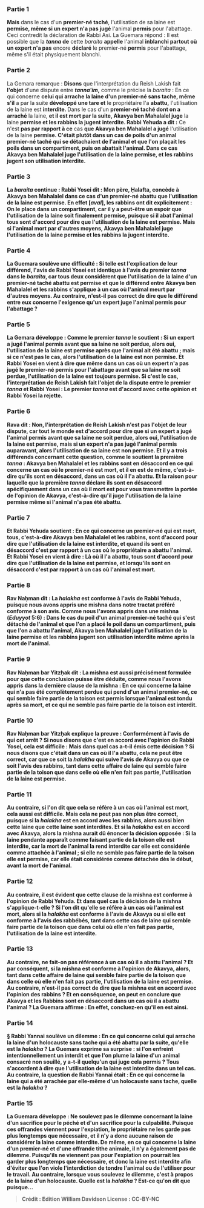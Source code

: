 
### Partie 1
<b>Mais</b> dans le cas d'un <b>premier-né taché</b>, l'utilisation de sa laine est <b>permise, même si un expert n'a pas jugé</b> l'animal <b>permis</b> pour l'abattage. Ceci contredit la déclaration de Rabbi Asi. La Guemara répond : Il est possible que la <b><i>tanna</i> de</b> cette <i>baraita</i> <b>appelle</b> l'animal <b>inblanchi partout où un expert n'a pas</b> encore <b>déclaré</b> le premier-né <b>permis</b> pour l'abattage, même s'il était physiquement blanchi.

### Partie 2
La Gemara remarque : <b>Disons</b> que l'interprétation du Reish Lakish fait <b>l'objet</b> d'une dispute entre <b><i>tanna'im</i>,</b> comme le précise la <i>baraita</i> : En ce qui concerne <b>celui qui arrache la laine d'un premier-né sans tache, même s'il</b> a par la suite <b>développé une tare et</b> le propriétaire l'a <b>abattu,</b> l'utilisation de la laine est <b>interdite. </b> Dans le cas d'un <b>premier-né taché dont on a arraché</b> la laine, <b>et il est mort par la suite, Akavya ben Mahalalel juge</b> la laine <b>permise et les rabbins la jugent</b> <b>interdite. Rabbi Yehuda a dit :</b> Ce n'est <b>pas par rapport à ce</b> cas <b>que Akavya ben Mahalalel a jugé</b> l'utilisation de la laine <b>permise. C'était plutôt dans un cas <b>de poils d'un animal premier-né taché</b> <b>qui se détachaient</b> de l'animal <b>et que l'on plaçait</b> les poils <b>dans un compartiment, puis on abattait</b> l'animal. <b>Dans ce cas</b> <b>Akavya ben Mahalalel juge</b> l'utilisation de la laine <b>permise, et les rabbins jugent</b> son utilisation <b>interdite.</b>

### Partie 3
La <i>baraita</i> continue : <b>Rabbi Yosei dit :</b> Mon <b>père, Ḥalafta, concède</b> à Akavya ben Mahalalel <b>dans ce</b> cas d'un premier-né abattu <b>que</b> l'utilisation de la laine <b>est permise. En effet [<i>aval</i>], les rabbins ont dit explicitement : On le place dans un compartiment,</b> car <b>il y a peut-être un espoir</b> que l'utilisation de la laine soit finalement permise, puisque si <b>il abat</b> l'animal <b>tous sont d'accord</b> pour dire que l'utilisation de la laine est <b>permise. </b> Mais si l'animal <b>mort</b> par d'autres moyens, <b>Akavya ben Mahalalel juge</b> l'utilisation de la laine <b>permise et les rabbins la jugent</b> <b>interdite.</b>

### Partie 4
La Guemara soulève une difficulté : Si telle est l'explication de leur différend, l'avis de <b>Rabbi Yosei est</b> identique à l'avis du <b>premier <i>tanna</i></b> dans le <i>baraita</i>, car tous deux considèrent que l'utilisation de la laine d'un premier-né taché abattu est permise et que le différend entre Akavya ben Mahalalel et les rabbins s'applique à un cas où l'animal meurt par d'autres moyens. <b>Au contraire, n'est-il pas</b> correct de dire que le différend <b>entre eux</b> concerne l'exigence qu'un <b>expert juge</b> l'animal <b>permis</b> pour l'abattage ?

### Partie 5
La Gemara développe : <b>Comme le premier <i>tanna</i> le soutient :</b> Si <b>un expert a jugé</b> l'animal <b>permis</b> avant que sa laine ne soit perdue, alors <b>oui,</b> l'utilisation de la laine est permise après que l'animal ait été abattu ; <b>mais si ce n'est pas le cas,</b> alors l'utilisation de la laine est <b>non</b> permise. <b>Et Rabbi Yosei en vient à dire</b> que <b>même</b> dans un cas <b>où un expert n'a pas jugé</b> le premier-né <b>permis</b> pour l'abattage avant que sa laine ne soit perdue, l'utilisation de la laine est toujours permise. Si c'est le cas, l'interprétation de Reish Lakish fait l'objet de la dispute entre le premier <i>tanna</i> et Rabbi Yosei : Le premier <i>tanna</i> est d'accord avec cette opinion et Rabbi Yosei la rejette.

### Partie 6
<b>Rava dit : Non,</b> l'interprétation de Reish Lakish n'est pas l'objet de leur dispute, <b>car tout le monde est d'accord pour dire que si un expert a jugé</b> l'animal <b>permis</b> avant que sa laine ne soit perdue, alors <b>oui,</b> l'utilisation de la laine est permise, mais <b>si</b> un expert <b>n'a pas jugé</b> l'animal <b>permis</b> auparavant, alors l'utilisation de sa laine est <b>non</b> permise. <b>Et il y a trois différends concernant</b> cette <b>question, comme le soutient la première <i>tanna</i> : </b> Akavya ben Mahalalel et les rabbins <b>sont en désaccord</b> en ce qui concerne un cas où le premier-né <b>est mort, et il en est de même,</b> c'est-à-dire qu'ils sont en désaccord, dans un cas où <b>il l'a abattu. Et</b> la raison pour laquelle <b>que</b> la première <i>tanna</i> déclare <b>ils sont en désaccord</b> spécifiquement dans un cas où il <b>mort</b> est <b>pour vous transmettre la portée</b> de l'opinion <b>de Akavya,</b> c'est-à-dire qu'il juge l'utilisation de la laine permise même si l'animal n'a pas été abattu.

### Partie 7
<b>Et Rabbi Yehuda soutient :</b> En ce qui concerne un premier-né qui <b>est mort, tous,</b> c'est-à-dire Akavya ben Mahalalel et les rabbins, <b>sont d'accord</b> pour dire que l'utilisation de la laine est <b>interdite,</b> et <b>quand ils sont en désaccord</b> c'est par rapport à un cas où le propriétaire <b>a abattu</b> l'animal. <b>Et Rabbi Yosei en vient à dire : Là où il l'a abattu, tous sont d'accord</b> pour dire que l'utilisation de la laine est <b>permise,</b> et <b>lorsqu'ils sont en désaccord</b> c'est par rapport à un cas où l'animal <b>est mort.</b>

### Partie 8
<b>Rav Naḥman dit :</b> La <b><i>halakha</i></b> est <b>conforme</b> à l'avis de <b>Rabbi Yehuda, puisque nous avons appris</b> une mishna <b>dans notre tractat préféré</b> <b>conforme à son</b> avis. <b>Comme nous l'avons appris</b> dans une mishna (<i>Eduyyot</i> 5:6) : Dans le cas du <b>poil d'un animal premier-né taché</b> <b>qui s'est détaché</b> de l'animal <b>et que l'on a placé</b> le poil <b>dans un compartiment, puis que l'on a abattu</b> l'animal, <b>Akavya ben Mahalalel juge</b> l'utilisation de la laine <b>permise et les rabbins jugent</b> son utilisation <b>interdite</b> même après la mort de l'animal.

### Partie 9
<b>Rav Naḥman bar Yitzḥak dit : La mishna est aussi précisément</b> formulée pour que cette conclusion puisse être déduite, <b>comme nous l'avons appris</b> dans la dernière clause de la mishna : En ce qui concerne la <b>laine</b> qui n'a pas été complètement perdue <b>qui pend d'un animal premier-né</b>, <b>ce qui semble</b> faire partie <b>de la toison</b> est <b>permis</b> lorsque l'animal est tondu après sa mort, <b>et ce qui ne semble pas</b> faire partie de la toison est <b>interdit.</b>

### Partie 10
Rav Naḥman bar Yitzḥak explique la preuve : Conformément à l'avis de <b>qui</b> cet arrêt ? <b>Si nous disons</b> que c'est en accord avec l'opinion de <b>Rabbi Yosei,</b> cela est difficile : <b>Mais dans quel</b> cas a-t-il émis cette décision ? <b>Si nous disons</b> que c'était dans un cas <b>où il l'a abattu</b>, cela ne peut être correct, car <b>que ce soit</b> la <i>halakha</i> qui suive l'avis de <b>Akavya</b> ou <b>que ce soit</b> l'avis des <b>rabbins, </b> tant dans <b>cette</b> affaire de laine qui semble faire partie de la toison <b>que dans celle</b> où elle n'en fait pas partie, l'utilisation de la laine est <b>permise. </b>

### Partie 11
<b>Au contraire,</b> si l'on dit que cela se réfère à un cas <b>où</b> l'animal est <b>mort,</b> cela aussi est difficile. <b>Mais</b> cela ne peut pas non plus être correct, puisque <b>si</b> la <i>halakha</i> est en accord avec <b>les rabbins,</b> alors aussi bien <b>cette</b> laine <b>que cette</b> laine sont <b>interdites. Et si</b> la <i>halakha</i> est en accord avec <b>Akavya,</b> alors la mishna <b>aurait dû</b> énoncer la décision <b>opposée</b> : Si la laine pendante <b>apparaît</b> comme faisant partie <b>de la toison</b> elle est <b>interdite, car</b> la <b>mort</b> de l'animal <b>la rend interdite</b> car elle est considérée comme attachée à l'animal ; si elle <b>ne semble pas</b> faire partie <b>de la toison</b> elle est <b>permise, car elle était</b> considérée comme <b>détachée dès le début,</b> avant la mort de l'animal.

### Partie 12
<b>Au contraire,</b> il est <b>évident</b> que cette clause de la mishna est conforme à l'opinion de <b>Rabbi Yehuda. Et dans quel</b> cas la décision de la mishna s'applique-t-elle ? <b>Si l'on dit</b> qu'elle se réfère <b>à</b> un cas où l'animal est <b>mort,</b> alors <b>si la <i>halakha</i> est conforme à l'avis de <b>Akavya</b> ou <b>si elle est conforme à l'avis des <b>rabbébés, </b> tant dans <b>cette</b> cas de laine qui semble faire partie de la toison <b>que dans celui</b> où elle n'en fait pas partie, l'utilisation de la laine est <b>interdite. </b>

### Partie 13
<b>Au contraire, ne fait-on pas</b> référence <b>à</b> un cas où <b>il a abattu</b> l'animal ? <b>Et</b> par conséquent, <b>si</b> la mishna est conforme à l'opinion de <b>Akavya,</b> alors, tant dans <b>cette</b> affaire de laine qui semble faire partie de la toison <b>que dans celle</b> où elle n'en fait pas partie, l'utilisation de la laine <b>est permise. Au contraire, n'est-il pas</b> correct de dire que la mishna <b>est</b> en accord avec l'opinion des <b>rabbins ? Et</b> en conséquence, on peut en <b>conclure</b> que Akavya et les Rabbins <b>sont en désaccord</b> dans un cas où <b>il a abattu</b> l'animal ? La Guemara affirme : En effet, <b>concluez-en</b> qu'il en est ainsi.

### Partie 14
§ <b>Rabbi Yannai soulève un dilemme :</b> En ce qui concerne <b>celui qui arrache la laine d'un holocauste sans tache</b> qui a été abattu par la suite, <b>qu'elle est</b> la <i>halakha</i> ? La Guemara exprime sa surprise : si l'on enfreint intentionnellement un interdit et que l'on <b>plume</b> la laine d'un animal consacré non souillé, <b>y a-t-il quelqu'un qui juge</b> cela <b>permis ?</b> Tous s'accordent à dire que l'utilisation de la laine est interdite dans un tel cas. <b>Au contraire,</b> la question de Rabbi Yannai était : En ce qui concerne la <b>laine qui a été arrachée</b> par elle-même <b>d'un holocauste sans tache, quelle est</b> la <i>halakha</i> ?

### Partie 15
La Guemara développe : <b>Ne soulevez pas le dilemme</b> concernant la laine <b>d'un sacrifice pour le péché et d'un sacrifice pour la culpabilité. Puisque</b> ces offrandes <b>viennent pour l'expiation</b>, le propriétaire <b>ne les garde pas</b> plus longtemps que nécessaire, et il n'y a donc aucune raison de considérer la laine comme interdite. De même, en ce qui concerne la laine <b>d'un premier-né et</b> d'une offrande <b>tithe</b> animale, il n'y a <b>également</b> pas de dilemme. <b>Puisqu'ils ne viennent pas pour l'expiation on</b> pourrait <b>les garder</b> plus longtemps que nécessaire, et donc la laine est interdite afin d'éviter que l'on viole l'interdiction de tondre l'animal ou de l'utiliser pour le travail. Au contraire, <b>lorsque vous soulevez le dilemme,</b> c'est à propos de la laine <b>d'un holocauste. Quelle</b> est la <i>halakha</i> ? Est-ce qu'on dit que <b>puisque</b>...

>Crédit : Edition William Davidson
>License : CC-BY-NC